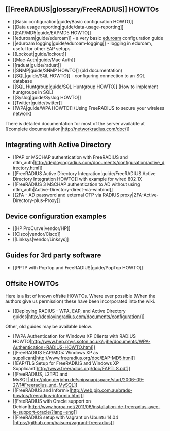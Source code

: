 [[FreeRADIUS|glossary/FreeRADIUS]] HOWTOs
-----------------------------------------

* [[Basic configuration|guide/Basic configuration HOWTO]]
* [[Data usage reporting|guide/data-usage-reporting]]
* [[EAP/MD5|guide/EAPMD5 HOWTO]]
* [[eduroam|guide/eduroam]] - a very basic [eduroam](https://www.eduroam.org/) configuration guide
* [[eduroam logging|guide/eduroam-logging]] - logging in eduroam, useful for other EAP setups
* [[Lockout|guide/lockout]]
* [[Mac-Auth|guide/Mac Auth]]
* [[raduat|guide/raduat]]
* [[SNMP|guide/SNMP HOWTO]] (old documentation)
* [[SQL|guide/SQL HOWTO]] - configuring connection to an SQL database
* [[SQL Huntgroup|guide/SQL Huntgroup HOWTO]] (How to implement huntgroups in SQL)
* [[Syslog|guide/Syslog HOWTO]]
* [[Twitter|guide/twitter]]
* [[WPA|guide/WPA HOWTO]] (Using FreeRADIUS to secure your wireless network)

There is detailed documentation for most of the server available at [[complete documentation|http://networkradius.com/doc/]]

Integrating with Active Directory
---------------------------------

* [[PAP or MSCHAP authentication with FreeRADIUS and ntlm_auth|http://deployingradius.com/documents/configuration/active_directory.html]]
* [[FreeRADIUS Active Directory Integration|guide/FreeRADIUS Active Directory Integration HOWTO]] with example for wired 802.1X
* [[FreeRADIUS 3 MSCHAP authentication to AD without using ntlm_auth|Active-Directory-direct-via-winbind]]
* [[2FA - AD password and external OTP via RADIUS proxy|2FA-Active-Directory-plus-Proxy]]

Device configuration examples
-----------------------------
* [[HP ProCurve|vendor/HP]]
* [[Cisco|vendor/Cisco]]
* [[Linksys|vendor/Linksys]]


Guides for 3rd party software
-----------------------------
* [[PPTP with PopTop and FreeRADIUS|guide/PopTop HOWTO]]


Offsite HOWTOs
--------------

Here is a list of known offsite HOWTOs. Where ever possible (When the authors give us permission) these have been incorporated into the wiki.

* [[Deploying RADIUS - WPA, EAP, and Active Directory guides|http://deployingradius.com/documents/configuration/]]

Other, old guides may be available below.

* [[WPA Authentication for Windows XP Clients with RADIUS HOWTO|http://www.hep.phys.soton.ac.uk/~jhe/documents/WPA-Authentication+RADIUS-HOWTO.html]]
* [[FreeRADIUS EAP/MD5: Windows XP as supplicant|http://www.freeradius.org/doc/EAP-MD5.html]]
* [[EAP/TLS Setup for FreeRADIUS and Windows XP Supplicant|http://www.freeradius.org/doc/EAPTLS.pdf]]
* [[FreeRADIUS, L2TPD and MySQL|http://blog.derjohn.de/snipsnap/space/start/2006-09-27/1#Freeradius_und_MySQL]]
* [[FreeRADIUS and Informix|http://web.pip.com.au/brads-howtos/freeradius-informix.html]]
* [[FreeRADIUS with Oracle support on Debian|http://www.horoa.net/2011/06/installation-de-freeradius-avec-le-support-oracle/?lang=eng]]
* [[FreeRADIUS setup with Vagrant on Ubuntu 14.04 |https://github.com/haisum/vagrant-freeradius]]
